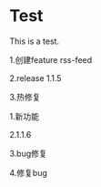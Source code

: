 # Test
This is a test.



1.创建feature rss-feed

2.release 1.1.5

3.热修复



1.新功能

2.1.1.6

3.bug修复

4.修复bug
